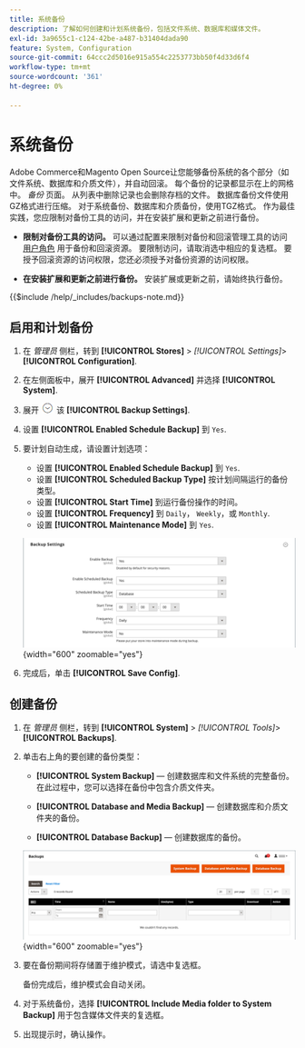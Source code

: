 ```yaml
---
title: 系统备份
description: 了解如何创建和计划系统备份，包括文件系统、数据库和媒体文件。
exl-id: 3a9655c1-c124-42be-a487-b31404dada90
feature: System, Configuration
source-git-commit: 64ccc2d5016e915a554c2253773bb50f4d33d6f4
workflow-type: tm+mt
source-wordcount: '361'
ht-degree: 0%

---
```


# 系统备份

Adobe Commerce和Magento Open Source让您能够备份系统的各个部分（如文件系统、数据库和介质文件），并自动回滚。 每个备份的记录都显示在上的网格中。 _备份_ 页面。 从列表中删除记录也会删除存档的文件。 数据库备份文件使用GZ格式进行压缩。 对于系统备份、数据库和介质备份，使用TGZ格式。 作为最佳实践，您应限制对备份工具的访问，并在安装扩展和更新之前进行备份。

- **限制对备份工具的访问。** 可以通过配置来限制对备份和回滚管理工具的访问 [用户角色](permissions-user-roles.md) 用于备份和回滚资源。 要限制访问，请取消选中相应的复选框。 要授予回滚资源的访问权限，您还必须授予对备份资源的访问权限。

- **在安装扩展和更新之前进行备份。** 安装扩展或更新之前，请始终执行备份。

{{$include /help/_includes/backups-note.md}}

## 启用和计划备份

1. 在 _管理员_ 侧栏，转到 **[!UICONTROL Stores]** > _[!UICONTROL Settings]_>**[!UICONTROL Configuration]**.

1. 在左侧面板中，展开 **[!UICONTROL Advanced]** 并选择 **[!UICONTROL System]**.

1. 展开 ![扩展选择器](../assets/icon-display-expand.png) 该 **[!UICONTROL Backup Settings]**.

1. 设置 **[!UICONTROL Enabled Schedule Backup]** 到 `Yes`.

1. 要计划自动生成，请设置计划选项：

   - 设置 **[!UICONTROL Enabled Schedule Backup]** 到 `Yes`.
   - 设置 **[!UICONTROL Scheduled Backup Type]** 按计划间隔运行的备份类型。
   - 设置 **[!UICONTROL Start Time]** 到运行备份操作的时间。
   - 设置 **[!UICONTROL Frequency]** 到 `Daily`， `Weekly`，或 `Monthly`.
   - 设置 **[!UICONTROL Maintenance Mode]** 到 `Yes`.

   ![高级配置 — 备份](../configuration-reference/advanced/assets/system-scheduled-backup-settings.png){width="600" zoomable="yes"}

1. 完成后，单击 **[!UICONTROL Save Config]**.

## 创建备份

1. 在 _管理员_ 侧栏，转到 **[!UICONTROL System]** > _[!UICONTROL Tools]_>**[!UICONTROL Backups]**.

1. 单击右上角的要创建的备份类型：

   - **[!UICONTROL System Backup]**  — 创建数据库和文件系统的完整备份。 在此过程中，您可以选择在备份中包含介质文件夹。

   - **[!UICONTROL Database and Media Backup]**  — 创建数据库和介质文件夹的备份。

   - **[!UICONTROL Database Backup]**  — 创建数据库的备份。

   ![系统工具 — 备份](./assets/tools-backups.png){width="600" zoomable="yes"}

1. 要在备份期间将存储置于维护模式，请选中复选框。

   备份完成后，维护模式会自动关闭。

1. 对于系统备份，选择 **[!UICONTROL Include Media folder to System Backup]** 用于包含媒体文件夹的复选框。

1. 出现提示时，确认操作。


